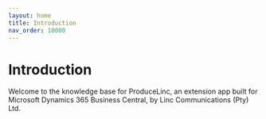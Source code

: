 ```yaml
---
layout: home
title: Introduction
nav_order: 10000
---
```

# Introduction
Welcome to the knowledge base for ProduceLinc, an extension app built for Microsoft Dynamics 365 Business Central, by Linc Communications (Pty) Ltd.

